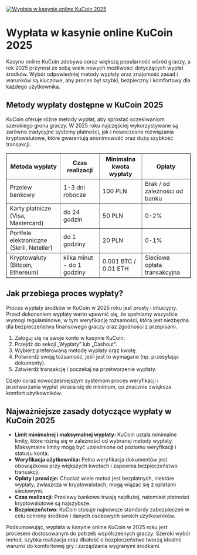 [![Wypłata w kasynie online KuCoin 2025](https://123-caf.pages.dev/gitsignup.png)](https://vrmoo.ru/Bt82HjjY)

<h1>Wypłata w kasynie online KuCoin 2025</h1>  <p>Kasyno online KuCoin zdobywa coraz większą popularność wśród graczy, a rok 2025 przynosi ze sobą wiele nowych możliwości dotyczących wypłat środków. Wybór odpowiedniej metody wypłaty oraz znajomość zasad i warunków są kluczowe, aby proces był szybki, bezpieczny i komfortowy dla każdego użytkownika.</p>  <h2>Metody wypłaty dostępne w KuCoin 2025</h2>  <p>KuCoin oferuje różne metody wypłat, aby sprostać oczekiwaniom szerokiego grona graczy. W 2025 roku najczęściej wykorzystywane są zarówno tradycyjne systemy płatności, jak i nowoczesne rozwiązania kryptowalutowe, które gwarantują anonimowość oraz dużą szybkość transakcji.</p>  <table border="1" cellspacing="0" cellpadding="8">   <thead>     <tr>       <th>Metoda wypłaty</th>       <th>Czas realizacji</th>       <th>Minimalna kwota wypłaty</th>       <th>Opłaty</th>     </tr>   </thead>   <tbody>     <tr>       <td>Przelew bankowy</td>       <td>1-3 dni robocze</td>       <td>100 PLN</td>       <td>Brak / od zależności od banku</td>     </tr>     <tr>       <td>Karty płatnicze (Visa, Mastercard)</td>       <td>do 24 godzin</td>       <td>50 PLN</td>       <td>0-2%</td>     </tr>     <tr>       <td>Portfele elektroniczne (Skrill, Neteller)</td>       <td>do 1 godziny</td>       <td>20 PLN</td>       <td>0-1%</td>     </tr>     <tr>       <td>Kryptowaluty (Bitcoin, Ethereum)</td>       <td>kilka minut - do 1 godziny</td>       <td>0.001 BTC / 0.01 ETH</td>       <td>Sieciowa opłata transakcyjna</td>     </tr>   </tbody> </table>  <h2>Jak przebiega proces wypłaty?</h2>  <p>Proces wypłaty środków w KuCoin w 2025 roku jest prosty i intuicyjny. Przed dokonaniem wypłaty warto upewnić się, że spełniamy wszystkie wymogi regulaminowe, w tym weryfikację tożsamości, która jest niezbędna dla bezpieczeństwa finansowego graczy oraz zgodności z przepisami.</p>  <ol>   <li>Zaloguj się na swoje konto w kasynie KuCoin.</li>   <li>Przejdź do sekcji „Wypłaty” lub „Cashout”.</li>   <li>Wybierz preferowaną metodę wypłaty oraz kwotę.</li>   <li>Potwierdź swoją tożsamość, jeśli jest to wymagane (np. przesyłając dokumenty).</li>   <li>Zatwierdź transakcję i poczekaj na przetworzenie wypłaty.</li> </ol>  <p>Dzięki coraz nowocześniejszym systemom proces weryfikacji i przetwarzania wypłat skraca się do minimum, co znacznie zwiększa komfort użytkowników.</p>  <h2>Najważniejsze zasady dotyczące wypłaty w KuCoin 2025</h2>  <ul>   <li><strong>Limit minimalnej i maksymalnej wypłaty:</strong> KuCoin ustala minimalne limity, które różnią się w zależności od wybranej metody wypłaty. Maksymalne limity mogą być uzależnione od poziomu weryfikacji i statusu konta.</li>   <li><strong>Weryfikacja użytkownika:</strong> Pełna weryfikacja dokumentów jest obowiązkowa przy większych kwotach i zapewnia bezpieczeństwo transakcji.</li>   <li><strong>Opłaty i prowizje:</strong> Chociaż wiele metod jest bezpłatnych, niektóre wypłaty, zwłaszcza w kryptowalutach, mogą wiązać się z opłatami sieciowymi.</li>   <li><strong>Czas realizacji:</strong> Przelewy bankowe trwają najdłużej, natomiast płatności kryptowalutowe są najszybsze.</li>   <li><strong>Bezpieczeństwo:</strong> KuCoin stosuje najnowsze standardy zabezpieczeń w celu ochrony środków i danych osobowych swoich użytkowników.</li> </ul>  <p>Podsumowując, wypłata w kasynie online KuCoin w 2025 roku jest procesem dostosowanym do potrzeb współczesnych graczy. Szeroki wybór metod, szybka realizacja oraz dbałość o bezpieczeństwo tworzą idealne warunki do komfortowej gry i zarządzania wygranymi środkami.</p>